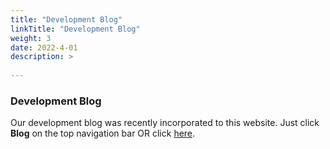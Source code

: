 ```yaml
---
title: "Development Blog"
linkTitle: "Development Blog"
weight: 3
date: 2022-4-01
description: >
  
---
```


### Development Blog
Our development blog was recently incorporated to this website. Just click **Blog** on the top navigation bar OR click [here](https://students.cs.ucl.ac.uk/2021/group6/blog/).


